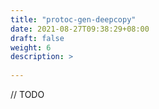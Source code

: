 ```yaml
---
title: "protoc-gen-deepcopy"
date: 2021-08-27T09:38:29+08:00
draft: false
weight: 6
description: >
  
---
```


// TODO

